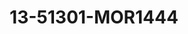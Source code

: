 ---
title: 13-51301-MOR1444
image: /v1543919832/viterbo/13-51301-MOR1444.jpg
brand: mori-lee
layout: vestito
---